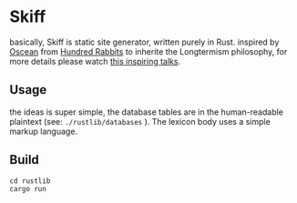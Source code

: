 # Skiff

basically, Skiff is static site generator, written purely in Rust.
inspired by [Oscean](https://github.com/XXIIVV/oscean) from [Hundred Rabbits](https://100r.co/site/home.html) to inherite the Longtermism philosophy, for more details please watch [this inspiring talks](https://www.youtube.com/watch?v=BW32yUEymvU).

## Usage

the ideas is super simple, the database tables are in the human-readable plaintext (see: `./rustlib/databases` ). The lexicon body uses a simple markup language.

## Build

```
cd rustlib
cargo run
```
